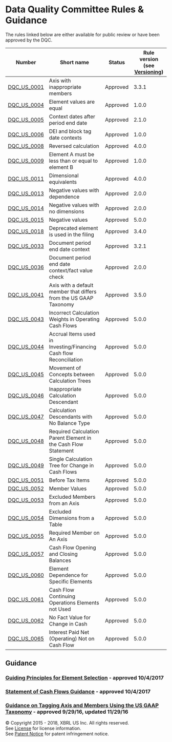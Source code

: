 # Data Quality Committee Rules &amp; Guidance

The rules linked below are either available for public review or have been approved by the DQC.

| Number | Short name | Status | Rule version (see [Versioning](../README.md#versioning)) |
| ----- | ----- | ----- | ----- |
| [DQC_US_0001](DQC_US_0001/DQC_0001.md) | Axis with inappropriate members | Approved | 3.3.1 |
| [DQC_US_0004](DQC_US_0004/DQC_0004.md) | Element values are equal | Approved | 1.0.0 |
| [DQC_US_0005](DQC_US_0005/DQC_0005.md) | Context dates after period end date | Approved | 2.1.0 |
| [DQC_US_0006](DQC_US_0006/DQC_0006.md) | DEI and block tag date contexts | Approved | 1.0.0 |
| [DQC_US_0008](DQC_US_0008/DQC_0008.md) | Reversed calculation | Approved | 4.0.0 |
| [DQC_US_0009](DQC_US_0009/DQC_0009.md) | Element A must be less than or equal to element B | Approved | 1.0.0 |
| [DQC_US_0011](DQC_US_0011/DQC_0011.md) | Dimensional equivalents | Approved | 4.0.0 |
| [DQC_US_0013](DQC_US_0013/DQC_0013.md) | Negative values with dependence | Approved | 2.0.0 |
| [DQC_US_0014](DQC_US_0014/DQC_0014.md) | Negative values with no dimensions | Approved | 2.0.0 |
| [DQC_US_0015](DQC_US_0015/DQC_0015.md) | Negative values | Approved | 5.0.0 |
| [DQC_US_0018](DQC_US_0018/DQC_0018.md) | Deprecated element is used in the filing | Approved | 3.4.0 |
| [DQC_US_0033](DQC_US_0033/DQC_0033.md) | Document period end date context | Approved | 3.2.1   |
| [DQC_US_0036](DQC_US_0036/DQC_0036.md) | Document period end date context/fact value check | Approved | 2.0.0 |
| [DQC_US_0041](DQC_US_0041/DQC_0041.md) | Axis with a default member that differs from the US GAAP Taxonomy | Approved | 3.5.0 |
| [DQC_US_0043](DQC_US_0043/DQC_0043.md) | Incorrect Calculation Weights in Operating Cash Flows | Approved | 5.0.0 |
| [DQC_US_0044](DQC_US_0044/DQC_0044.md) | Accrual Items used in Investing/Financing Cash flow Reconciliation | Approved | 5.0.0 |
| [DQC_US_0045](DQC_US_0045/DQC_0045.md) | Movement of Concepts between Calculation Trees | Approved | 5.0.0 |
| [DQC_US_0046](DQC_US_0046/DQC_0046.md) | Inappropriate Calculation Descendant | Approved | 5.0.0 |
| [DQC_US_0047](DQC_US_0047/DQC_0047.md) | Calculation Descendants with No Balance Type | Approved | 5.0.0 |
| [DQC_US_0048](DQC_US_0048/DQC_0048.md) | Required Calculation Parent Element in the Cash Flow Statement | Approved | 5.0.0 |
| [DQC_US_0049](DQC_US_0049/DQC_0049.md) | Single Calculation Tree for Change in Cash Flows | Approved | 5.0.0 |
| [DQC_US_0051](DQC_US_0051/DQC_0051.md) | Before Tax Items | Approved | 5.0.0 |
| [DQC_US_0052](DQC_US_0052/DQC_0052.md) | Member Values | Approved | 5.0.0 |
| [DQC_US_0053](DQC_US_0053/DQC_0053.md) | Excluded Members from an Axis | Approved | 5.0.0 |
| [DQC_US_0054](DQC_US_0054/DQC_0054.md) | Excluded Dimensions from a Table | Approved | 5.0.0 |
| [DQC_US_0055](DQC_US_0055/DQC_0055.md) | Required Member on An Axis | Approved | 5.0.0 |
| [DQC_US_0057](DQC_US_0057/DQC_0057.md) | Cash Flow Opening and Closing Balances | Approved | 5.0.0 |
| [DQC_US_0060](DQC_US_0060/DQC_0060.md) | Element Dependence for Specific Elements | Approved | 5.0.0 |
| [DQC_US_0061](DQC_US_0061/DQC_0061.md) | Cash Flow Continuing Operations Elements not Used | Approved | 5.0.0 |
| [DQC_US_0062](DQC_US_0062/DQC_0062.md) | No Fact Value for Change in Cash | Approved | 5.0.0 |
| [DQC_US_0065](DQC_US_0065/DQC_0065.md) | Interest Paid Net (Operating) Not on Cash Flow | Approved | 5.0.0 |


## Guidance
### <a href="https://github.com/DataQualityCommittee/documentation/blob/master/guidance/GuidingPrinciples.pdf" target="_blank">Guiding Principles for Element Selection</a> - approved 10/4/2017   
### <a href="https://github.com/DataQualityCommittee/documentation/blob/master/guidance/cashflows.md" target="_blank">Statement of Cash Flows Guidance</a> - approved 10/4/2017   
### <a href="https://github.com/DataQualityCommittee/documentation/blob/master/guidance/tagging.md" target="_blank">Guidance on Tagging Axis and Members Using the US GAAP Taxonomy</a> - approved 9/29/16, updated 11/29/16

© Copyright 2015 - 2018, XBRL US Inc. All rights reserved.   
See [License](https://xbrl.us/dqc-license) for license information.  
See [Patent Notice](https://xbrl.us/dqc-patent) for patent infringement notice.
